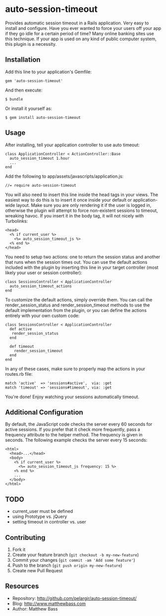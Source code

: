 # auto-session-timeout

Provides automatic session timeout in a Rails application. Very easy
to install and configure. Have you ever wanted to force your users
off your app if they go idle for a certain period of time? Many
online banking sites use this technique. If your app is used on any
kind of public computer system, this plugin is a necessity.

## Installation

Add this line to your application's Gemfile:

    gem 'auto-session-timeout'

And then execute:

    $ bundle

Or install it yourself as:

    $ gem install auto-session-timeout

## Usage

After installing, tell your application controller to use auto timeout:

    class ApplicationController < ActionController::Base
      auto_session_timeout 1.hour
      ...
    end

Add the following to app/assets/javascripts/application.js:

    //= require auto-session-timeout

You will also need to insert this line inside the head tags in your
views. The easiest way to do this is to insert it once inside your
default or application-wide layout. Make sure you are only rendering
it if the user is logged in, otherwise the plugin will attempt to force
non-existent sessions to timeout, wreaking havoc. If you insert it in the
body tag, it will not nicely with Turbolinks:

    <head>
      <% if current_user %>
        <%= auto_session_timeout_js %>
      <% end %>
    </head>

You need to setup two actions: one to return the session status and
another that runs when the session times out. You can use the default
actions included with the plugin by inserting this line in your target
controller (most likely your user or session controller):

    class SessionsController < ApplicationController
      auto_session_timeout_actions
    end

To customize the default actions, simply override them. You can call
the render_session_status and render_session_timeout methods to use
the default implementation from the plugin, or you can define the
actions entirely with your own custom code:

    class SessionsController < ApplicationController
      def active
       render_session_status
      end

      def timeout
        render_session_timeout
      end
    end

In any of these cases, make sure to properly map the actions in
your routes.rb file:

    match 'active'  => 'sessions#active',  via: :get
    match 'timeout' => 'sessions#timeout', via: :get

You're done! Enjoy watching your sessions automatically timeout.

## Additional Configuration

By default, the JavaScript code checks the server every 60 seconds for
active sessions. If you prefer that it check more frequently, pass a
frequency attribute to the helper method. The frequency is given in
seconds. The following example checks the server every 15 seconds:

    <html>
      <head>...</head>
      <body>
        <% if current_user %>
          <%= auto_session_timeout_js frequency: 15 %>
        <% end %>
        ...
      </body>
    </html>

## TODO

* current_user must be defined
* using Prototype vs. jQuery
* setting timeout in controller vs. user

## Contributing

1. Fork it
2. Create your feature branch (`git checkout -b my-new-feature`)
3. Commit your changes (`git commit -am 'Add some feature'`)
4. Push to the branch (`git push origin my-new-feature`)
5. Create new Pull Request

## Resources

* Repository: http://github.com/pelargir/auto-session-timeout/
* Blog: http://www.matthewbass.com
* Author: Matthew Bass
